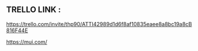 ## TRELLO LINK : 
https://trello.com/invite/thp90/ATTI42989d1d6f8af10835eaee8a8bc19a8cB816F44E



https://mui.com/